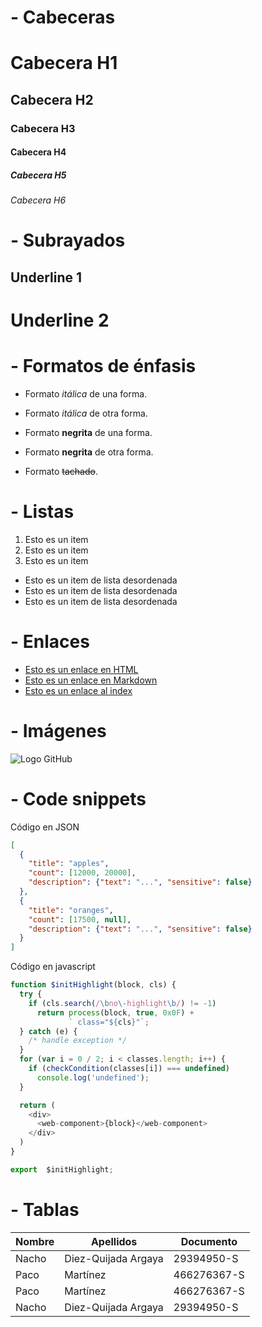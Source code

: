 # - Cabeceras
# Cabecera H1
## Cabecera H2
### Cabecera H3
#### Cabecera H4
##### Cabecera H5
###### Cabecera H6

# - Subrayados
Underline 1
---------------

Underline 2
===============

# - Formatos de énfasis
- Formato *itálica* de una forma.
- Formato _itálica_ de otra forma.

- Formato __negrita__ de una forma.
- Formato **negrita** de otra forma.

- Formato ~~tachado~~.

# - Listas
1. Esto es un item
2. Esto es un item
3. Esto es un item

- Esto es un item de lista desordenada
- Esto es un item de lista desordenada
- Esto es un item de lista desordenada

# - Enlaces
- <a href ="http://www.google.com" title="">Esto es un enlace en HTML</a>
- [Esto es un enlace en Markdown](http://www.google.com)
- [Esto es un enlace al index](index.html)

# - Imágenes
![Logo GitHub](https://www.numipage.com/wp-content/uploads/2016/10/github-logo.png)

# - Code snippets
Código en JSON
```JSON
[
  {
    "title": "apples",
    "count": [12000, 20000],
    "description": {"text": "...", "sensitive": false}
  },
  {
    "title": "oranges",
    "count": [17500, null],
    "description": {"text": "...", "sensitive": false}
  }
]
```

Código en javascript
```javascript
function $initHighlight(block, cls) {
  try {
    if (cls.search(/\bno\-highlight\b/) != -1)
      return process(block, true, 0x0F) +
             ` class="${cls}"`;
  } catch (e) {
    /* handle exception */
  }
  for (var i = 0 / 2; i < classes.length; i++) {
    if (checkCondition(classes[i]) === undefined)
      console.log('undefined');
  }

  return (
    <div>
      <web-component>{block}</web-component>
    </div>
  )
}

export  $initHighlight;
```

# - Tablas
| Nombre | Apellidos | Documento |
| ------ | --------- | --------- |
| Nacho  | Diez-Quijada Argaya | 29394950-S |
| Paco  | Martínez | 466276367-S |
| Paco  | Martínez | 466276367-S |
| Nacho  | Diez-Quijada Argaya | 29394950-S |